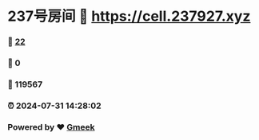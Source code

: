 # 237号房间 :link: https://cell.237927.xyz 
### :page_facing_up: [22](https://cell.237927.xyz/tag.html) 
### :speech_balloon: 0 
### :hibiscus: 119567 
### :alarm_clock: 2024-07-31 14:28:02 
### Powered by :heart: [Gmeek](https://github.com/Meekdai/Gmeek)
